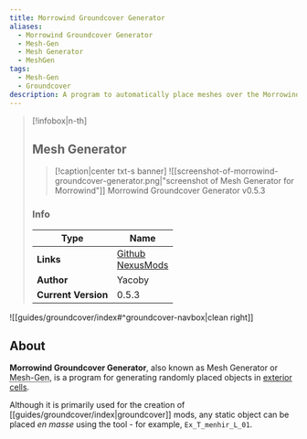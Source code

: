 ```yaml
---
title: Morrowind Groundcover Generator
aliases:
  - Morrowind Groundcover Generator
  - Mesh-Gen
  - Mesh Generator
  - MeshGen
tags:
  - Mesh-Gen
  - Groundcover
description: A program to automatically place meshes over the Morrowind landscape according to landscape texture. Primarily used for groundcover creation.
---
```

> [!infobox|n-th]
> 
> ## Mesh Generator
> 
> > [!caption|center txt-s banner]
> > ![[screenshot-of-morrowind-groundcover-generator.png|"screenshot of Mesh Generator for Morrowind"]]
> > Morrowind Groundcover Generator v0.5.3
> 
> ### Info
> 
> | Type | Name |
> | --- | --- |
> | **Links** | [Github](https://github.com/Yacoby/mw-groundcover-generator)<br>[NexusMods](https://www.nexusmods.com/morrowind/mods/23065/) |
> | **Author** | Yacoby |
> | **Current Version** | 0.5.3 |

![[guides/groundcover/index#^groundcover-navbox|clean right]]

## About

**Morrowind Groundcover Generator**, also known as Mesh Generator or <abbr title="Mesh Generator">Mesh-Gen</abbr>, is a program for generating randomly placed objects in [exterior cells](https://tes3cs.pages.dev/building-and-editing/world/exterior-cell).

Although it is primarily used for the creation of [[guides/groundcover/index|groundcover]] mods, any static object can be placed _en masse_ using the tool - for example, `Ex_T_menhir_L_01`.